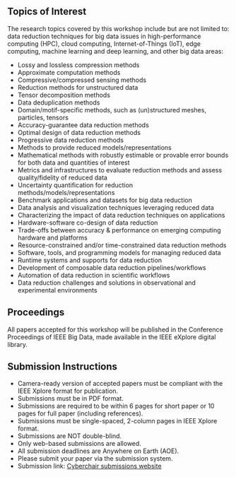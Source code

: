 ## Topics of Interest

The research topics covered by this workshop include but are not limited to: data reduction techniques for big data issues in high-performance computing (HPC), cloud
computing, Internet-of-Things (IoT), edge computing, machine learning and deep learning, and other big data areas:
* Lossy and lossless compression methods
* Approximate computation methods
* Compressive/compressed sensing methods
* Reduction methods for unstructured data
* Tensor decomposition methods
* Data deduplication methods
* Domain/motif-specific methods, such as (un)structured meshes, particles, tensors
* Accuracy-guarantee data reduction methods
* Optimal design of data reduction methods
* Progressive data reduction methods
* Methods to provide reduced models/representations
* Mathematical methods with robustly estimable or provable error bounds for both data and
quantities of interest
* Metrics and infrastructures to evaluate reduction methods and assess quality/fidelity of
reduced data
* Uncertainty quantification for reduction methods/models/representations
* Benchmark applications and datasets for big data reduction
* Data analysis and visualization techniques leveraging reduced data
* Characterizing the impact of data reduction techniques on applications
* Hardware-software co-design of data reduction
* Trade-offs between accuracy & performance on emerging computing hardware and platforms
* Resource-constrained and/or time-constrained data reduction methods
* Software, tools, and programming models for managing reduced data
* Runtime systems and supports for data reduction
* Development of composable data reduction pipelines/workflows
* Automation of data reduction in scientific workflows
* Data reduction challenges and solutions in observational and experimental environments

## Proceedings
All papers accepted for this workshop will be published in the Conference Proceedings of IEEE Big Data, made available in the IEEE eXplore digital library.

## Submission Instructions
* Camera-ready version of accepted papers must be compliant with the IEEE Xplore format for publication.
* Submissions must be in PDF format.
* Submissions are required to be within 6 pages for short paper or 10 pages for full paper (including references).
* Submissions must be single-spaced, 2-column pages in IEEE Xplore format.
* Submissions are NOT double-blind.
* Only web-based submissions are allowed.
* All submission deadlines are Anywhere on Earth (AOE).
* Please submit your paper via the submission system.
* Submission link: [Cyberchair submissions website](https://wi-lab.com/cyberchair/2025/bigdata25/scripts/submit.php?subarea=S01&undisplay_detail=1&wh=/cyberchair/2025/bigdata25/scripts/ws_submit.php)


